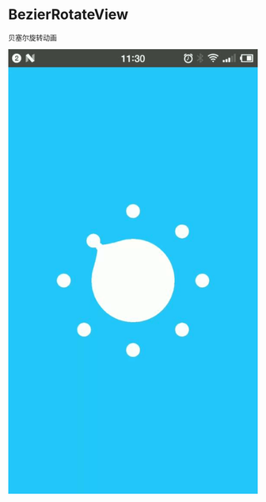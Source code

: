# BezierRotateView
贝塞尔旋转动画


![图片](https://github.com/liaofuyou/BezierRotateView/blob/master/screenshot/Gif_20180413_113122.gif)